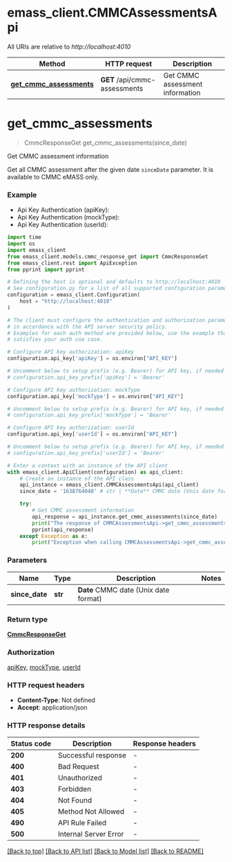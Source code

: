 # emass_client.CMMCAssessmentsApi

All URIs are relative to *http://localhost:4010*

Method | HTTP request | Description
------------- | ------------- | -------------
[**get_cmmc_assessments**](CMMCAssessmentsApi.md#get_cmmc_assessments) | **GET** /api/cmmc-assessments | Get CMMC assessment information


# **get_cmmc_assessments**
> CmmcResponseGet get_cmmc_assessments(since_date)

Get CMMC assessment information

Get all CMMC assessment after the given date `sinceDate` parameter. It is available to CMMC eMASS only.

### Example

* Api Key Authentication (apiKey):
* Api Key Authentication (mockType):
* Api Key Authentication (userId):
```python
import time
import os
import emass_client
from emass_client.models.cmmc_response_get import CmmcResponseGet
from emass_client.rest import ApiException
from pprint import pprint

# Defining the host is optional and defaults to http://localhost:4010
# See configuration.py for a list of all supported configuration parameters.
configuration = emass_client.Configuration(
    host = "http://localhost:4010"
)

# The client must configure the authentication and authorization parameters
# in accordance with the API server security policy.
# Examples for each auth method are provided below, use the example that
# satisfies your auth use case.

# Configure API key authorization: apiKey
configuration.api_key['apiKey'] = os.environ["API_KEY"]

# Uncomment below to setup prefix (e.g. Bearer) for API key, if needed
# configuration.api_key_prefix['apiKey'] = 'Bearer'

# Configure API key authorization: mockType
configuration.api_key['mockType'] = os.environ["API_KEY"]

# Uncomment below to setup prefix (e.g. Bearer) for API key, if needed
# configuration.api_key_prefix['mockType'] = 'Bearer'

# Configure API key authorization: userId
configuration.api_key['userId'] = os.environ["API_KEY"]

# Uncomment below to setup prefix (e.g. Bearer) for API key, if needed
# configuration.api_key_prefix['userId'] = 'Bearer'

# Enter a context with an instance of the API client
with emass_client.ApiClient(configuration) as api_client:
    # Create an instance of the API class
    api_instance = emass_client.CMMCAssessmentsApi(api_client)
    since_date = '1638764040' # str | **Date** CMMC date (Unix date format)

    try:
        # Get CMMC assessment information
        api_response = api_instance.get_cmmc_assessments(since_date)
        print("The response of CMMCAssessmentsApi->get_cmmc_assessments:\n")
        pprint(api_response)
    except Exception as e:
        print("Exception when calling CMMCAssessmentsApi->get_cmmc_assessments: %s\n" % e)
```


### Parameters

Name | Type | Description  | Notes
------------- | ------------- | ------------- | -------------
 **since_date** | **str**| **Date** CMMC date (Unix date format) | 

### Return type

[**CmmcResponseGet**](CmmcResponseGet.md)

### Authorization

[apiKey](../README.md#apiKey), [mockType](../README.md#mockType), [userId](../README.md#userId)

### HTTP request headers

 - **Content-Type**: Not defined
 - **Accept**: application/json

### HTTP response details
| Status code | Description | Response headers |
|-------------|-------------|------------------|
**200** | Successful response |  -  |
**400** | Bad Request |  -  |
**401** | Unauthorized |  -  |
**403** | Forbidden |  -  |
**404** | Not Found |  -  |
**405** | Method Not Allowed |  -  |
**490** | API Rule Failed |  -  |
**500** | Internal Server Error |  -  |

[[Back to top]](#) [[Back to API list]](../README.md#documentation-for-api-endpoints) [[Back to Model list]](../README.md#documentation-for-models) [[Back to README]](../README.md)

